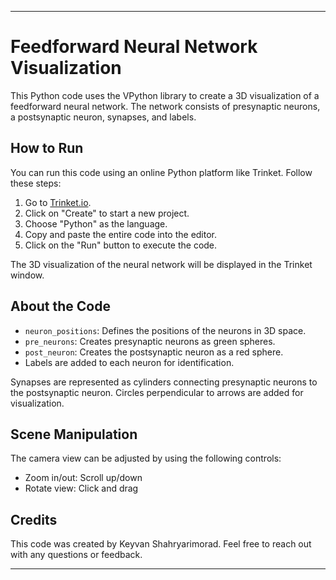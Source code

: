 
---

# Feedforward Neural Network Visualization

This Python code uses the VPython library to create a 3D visualization of a feedforward neural network. The network consists of presynaptic neurons, a postsynaptic neuron, synapses, and labels.

## How to Run

You can run this code using an online Python platform like Trinket. Follow these steps:

1. Go to [Trinket.io](https://trinket.io/).
2. Click on "Create" to start a new project.
3. Choose "Python" as the language.
4. Copy and paste the entire code into the editor.
5. Click on the "Run" button to execute the code.

The 3D visualization of the neural network will be displayed in the Trinket window.

## About the Code

- `neuron_positions`: Defines the positions of the neurons in 3D space.
- `pre_neurons`: Creates presynaptic neurons as green spheres.
- `post_neuron`: Creates the postsynaptic neuron as a red sphere.
- Labels are added to each neuron for identification.

Synapses are represented as cylinders connecting presynaptic neurons to the postsynaptic neuron. Circles perpendicular to arrows are added for visualization.

## Scene Manipulation

The camera view can be adjusted by using the following controls:

- Zoom in/out: Scroll up/down
- Rotate view: Click and drag

## Credits

This code was created by Keyvan Shahryarimorad. Feel free to reach out with any questions or feedback.

---
